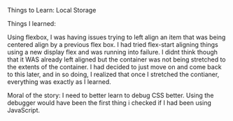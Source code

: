 Things to Learn: 
Local Storage




Things I learned:

Using flexbox, I was having issues trying to left align an item that was being centered align by a previous flex box. I had
tried flex-start aligning things using a new display flex and was running into failure. I didnt think though that it WAS already
left aligned but the container was not being stretched to the extents of the container. I had decided to just move on and come 
back to this later, and in so doing, I realized that once I stretched the contianer, everything was exactly as I learned. 

Moral of the story: I need to better learn to debug CSS better. Using the debugger would have been the first thing i checked
if I had been using JavaScript. 